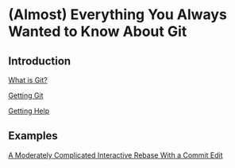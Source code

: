 # (Almost) Everything You Always Wanted to Know About Git #

## Introduction ##

[What is Git?](Concepts/What.md)

[Getting Git](Concepts/Get.md)

[Getting Help](Concepts/Help.md)

## Examples ##

[A Moderately Complicated Interactive Rebase With a Commit Edit](Examples/interactive-rebase-with-edit.md)
